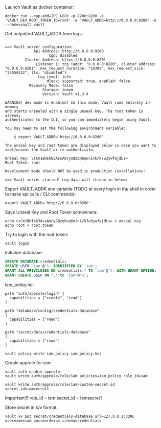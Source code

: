 Launch Vault as docker container:

```shell script
docker run --cap-add=IPC_LOCK -p 8200:8200 -e 'VAULT_DEV_ROOT_TOKEN_ID=root' -e 'VAULT_ADDR=http://0.0.0.0:8200' -d --name=vault vault
``` 

Get outputted VAULT_ADDR from logs:
```log

==> Vault server configuration:
             Api Address: http://0.0.0.0:8200
                    Cgo: disabled
         Cluster Address: https://0.0.0.0:8201
              Listener 1: tcp (addr: "0.0.0.0:8200", cluster address: "0.0.0.0:8201", max_request_duration: "1m30s", max_request_size: "33554432", tls: "disabled")
               Log Level: info
                   Mlock: supported: true, enabled: false
           Recovery Mode: false
                 Storage: inmem
                 Version: Vault v1.3.4

WARNING! dev mode is enabled! In this mode, Vault runs entirely in-memory
and starts unsealed with a single unseal key. The root token is already
authenticated to the CLI, so you can immediately begin using Vault.

You may need to set the following environment variable:

    $ export VAULT_ADDR='http://0.0.0.0:8200'

The unseal key and root token are displayed below in case you want to
seal/unseal the Vault or re-authenticate.

Unseal Key: vsCm1BHIkG3AssAmrySQzqReq6nink/k7w3ywfajdLs=
Root Token: root

Development mode should NOT be used in production installations!

==> Vault server started! Log data will stream in below:
```

Export VAULT_ADDR env variable (TODO at every login in the shell in order to make api calls / CLI commands):
```shell script
export VAULT_ADDR='http://0.0.0.0:8200'
```

Save Unseal Key and Root Token somewhere:
```shell script
echo vsCm1BHIkG3AssAmrySQzqReq6nink/k7w3ywfajdLs= > unseal.key
echo root > root.token

```

Try to login with the root token:
```shell script
vault login 
```

Initialize database:
```sql
CREATE DATABASE credentials;
CREATE USER 'iam'@'%' IDENTIFIED BY 'iam';
GRANT ALL PRIVILEGES ON credentials.* TO 'iam'@'%' WITH GRANT OPTION;
GRANT CREATE USER ON *.* to 'iam'@'%';
```

iam_policy.hcl
```hql
path "auth/approle/login" {
  capabilities = ["create", "read"]
}

path "database/config/credentials-database"
{
  capabilities = ["read"]
}

path "secret/data/credentials-database"
{
  capabilities = ["read"]
}
```

```shell script
vault policy write iam_policy iam_policy.hcl
```

Create approle for iam:
```shell script
vault auth enable approle
vault write auth/approle/role/iam policies=iam_policy role_id=iam

vault write auth/approle/role/iam/custom-secret-id secret_id=iamsecret1

```
Important!!!
role_id = iam
secret_id = iamsecret1


Store secret in k/v format:
```shell script
vault kv put secret/credentials-database url=127.0.0.1:3306 username=iam password=iam schema=credentials
```
